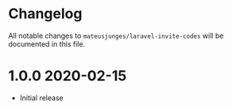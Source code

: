 # Changelog

All notable changes to `mateusjunges/laravel-invite-codes` will be documented in this file.

# 1.0.0 2020-02-15
- Initial release
